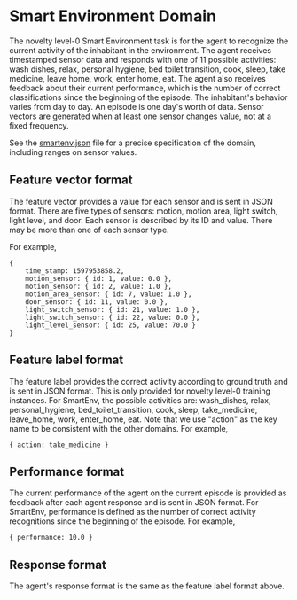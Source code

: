 # Smart Environment Domain

The novelty level-0 Smart Environment task is for the agent to recognize the
current activity of the inhabitant in the environment. The agent receives
timestamped sensor data and responds with one of 11 possible activities: wash
dishes, relax, personal hygiene, bed toilet transition, cook, sleep, take
medicine, leave home, work, enter home, eat. The agent also receives feedback
about their current performance, which is the number of correct classifications
since the beginning of the episode. The inhabitant's behavior varies from day
to day. An episode is one day's worth of data. Sensor vectors are generated
when at least one sensor changes value, not at a fixed frequency.

See the [smartenv.json](smartenv.json) file for a precise specification of the
domain, including ranges on sensor values.

## Feature vector format

The feature vector provides a value for each sensor and is sent in JSON format.
There are five types of sensors: motion, motion area, light switch, light
level, and door.  Each sensor is described by its ID and value. There may be
more than one of each sensor type.

For example,

```
{
    time_stamp: 1597953858.2,
    motion_sensor: { id: 1, value: 0.0 },
    motion_sensor: { id: 2, value: 1.0 },
    motion_area_sensor: { id: 7, value: 1.0 },
    door_sensor: { id: 11, value: 0.0 },
    light_switch_sensor: { id: 21, value: 1.0 },
    light_switch_sensor: { id: 22, value: 0.0 },
    light_level_sensor: { id: 25, value: 70.0 }
}
```

## Feature label format

The feature label provides the correct activity according to ground truth and
is sent in JSON format. This is only provided for novelty level-0 training
instances. For SmartEnv, the possible activities are: wash\_dishes, relax,
personal\_hygiene, bed\_toilet\_transition, cook, sleep, take\_medicine,
leave\_home, work, enter\_home, eat. Note that we use "action" as the key name
to be consistent with the other domains. For example,

```
{ action: take_medicine }
```

## Performance format

The current performance of the agent on the current episode is provided as
feedback after each agent response and is sent in JSON format. For SmartEnv,
performance is defined as the number of correct activity recognitions since
the beginning of the episode.  For example,

```
{ performance: 10.0 }
```

## Response format

The agent's response format is the same as the feature label format above.



